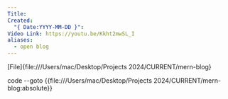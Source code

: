 ```yaml
---
Title: 
Created:
  "{ Date:YYYY-MM-DD }": 
Video Link: https://youtu.be/Kkht2mwSL_I
aliases:
  - open blog
---
```

[File]{file:///Users/mac/Desktop/Projects 2024/CURRENT/mern-blog}

code --goto {{file:///Users/mac/Desktop/Projects 2024/CURRENT/mern-blog:absolute}}

